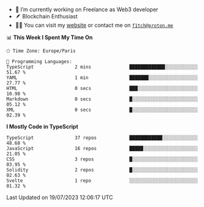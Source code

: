 - 🔭 I’m currently working on Freelance as Web3 developer
- 🪶 Blockchain Enthusiast
- 👨‍💻 You can visit my [website](https://f1tch.xyz) or contact me on [`f1tch@proton.me`](mailto:f1tch@proton.me)

<!--START_SECTION:waka-->
📊 **This Week I Spent My Time On** 

```text
🕑︎ Time Zone: Europe/Paris

💬 Programming Languages: 
TypeScript               2 mins              █████████████░░░░░░░░░░░░   51.67 % 
YAML                     1 min               ███████░░░░░░░░░░░░░░░░░░   27.77 % 
HTML                     0 secs              ███░░░░░░░░░░░░░░░░░░░░░░   10.98 % 
Markdown                 0 secs              █░░░░░░░░░░░░░░░░░░░░░░░░   05.12 % 
XML                      0 secs              █░░░░░░░░░░░░░░░░░░░░░░░░   02.39 % 
```

**I Mostly Code in TypeScript** 

```text
TypeScript               37 repos            ████████████░░░░░░░░░░░░░   48.68 % 
JavaScript               16 repos            █████░░░░░░░░░░░░░░░░░░░░   21.05 % 
CSS                      3 repos             █░░░░░░░░░░░░░░░░░░░░░░░░   03.95 % 
Solidity                 2 repos             █░░░░░░░░░░░░░░░░░░░░░░░░   02.63 % 
Svelte                   1 repo              ░░░░░░░░░░░░░░░░░░░░░░░░░   01.32 % 
```




 Last Updated on 19/07/2023 12:06:17 UTC
<!--END_SECTION:waka-->
